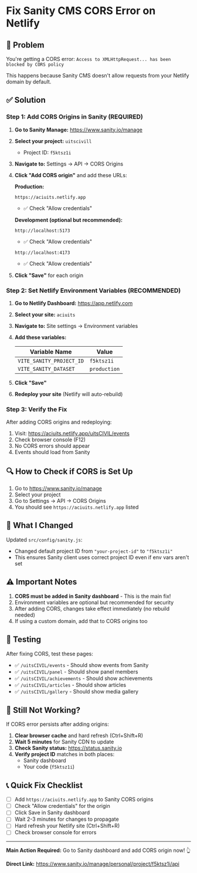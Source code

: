 # Fix Sanity CMS CORS Error on Netlify

## 🔴 Problem
You're getting a CORS error: `Access to XMLHttpRequest... has been blocked by CORS policy`

This happens because Sanity CMS doesn't allow requests from your Netlify domain by default.

## ✅ Solution

### Step 1: Add CORS Origins in Sanity (REQUIRED)

1. **Go to Sanity Manage:** https://www.sanity.io/manage

2. **Select your project:** `uitscivill`
   - Project ID: `f5ktsz1i`

3. **Navigate to:** Settings → API → CORS Origins

4. **Click "Add CORS origin"** and add these URLs:

   **Production:**
   ```
   https://aciuits.netlify.app
   ```
   - ✅ Check "Allow credentials"

   **Development (optional but recommended):**
   ```
   http://localhost:5173
   ```
   - ✅ Check "Allow credentials"

   ```
   http://localhost:4173
   ```
   - ✅ Check "Allow credentials"

5. **Click "Save"** for each origin

### Step 2: Set Netlify Environment Variables (RECOMMENDED)

1. **Go to Netlify Dashboard:** https://app.netlify.com

2. **Select your site:** `aciuits`

3. **Navigate to:** Site settings → Environment variables

4. **Add these variables:**

   | Variable Name | Value |
   |--------------|-------|
   | `VITE_SANITY_PROJECT_ID` | `f5ktsz1i` |
   | `VITE_SANITY_DATASET` | `production` |

5. **Click "Save"**

6. **Redeploy your site** (Netlify will auto-rebuild)

### Step 3: Verify the Fix

After adding CORS origins and redeploying:

1. Visit: https://aciuits.netlify.app/uitsCIVIL/events
2. Check browser console (F12)
3. No CORS errors should appear
4. Events should load from Sanity

## 🔍 How to Check if CORS is Set Up

1. Go to https://www.sanity.io/manage
2. Select your project
3. Go to Settings → API → CORS Origins
4. You should see `https://aciuits.netlify.app` listed

## 📝 What I Changed

Updated `src/config/sanity.js`:
- Changed default project ID from `"your-project-id"` to `"f5ktsz1i"`
- This ensures Sanity client uses correct project ID even if env vars aren't set

## ⚠️ Important Notes

1. **CORS must be added in Sanity dashboard** - This is the main fix!
2. Environment variables are optional but recommended for security
3. After adding CORS, changes take effect immediately (no rebuild needed)
4. If using a custom domain, add that to CORS origins too

## 🧪 Testing

After fixing CORS, test these pages:
- ✅ `/uitsCIVIL/events` - Should show events from Sanity
- ✅ `/uitsCIVIL/panel` - Should show panel members
- ✅ `/uitsCIVIL/achievements` - Should show achievements
- ✅ `/uitsCIVIL/articles` - Should show articles
- ✅ `/uitsCIVIL/gallery` - Should show media gallery

## 🚨 Still Not Working?

If CORS error persists after adding origins:

1. **Clear browser cache** and hard refresh (Ctrl+Shift+R)
2. **Wait 5 minutes** for Sanity CDN to update
3. **Check Sanity status:** https://status.sanity.io
4. **Verify project ID** matches in both places:
   - Sanity dashboard
   - Your code (`f5ktsz1i`)

## 📞 Quick Fix Checklist

- [ ] Add `https://aciuits.netlify.app` to Sanity CORS origins
- [ ] Check "Allow credentials" for the origin
- [ ] Click Save in Sanity dashboard
- [ ] Wait 2-3 minutes for changes to propagate
- [ ] Hard refresh your Netlify site (Ctrl+Shift+R)
- [ ] Check browser console for errors

---

**Main Action Required:** Go to Sanity dashboard and add CORS origin now! 👆

**Direct Link:** https://www.sanity.io/manage/personal/project/f5ktsz1i/api
